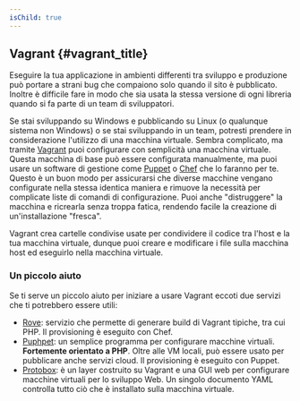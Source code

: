 ```yaml
---
isChild: true
---
```


## Vagrant {#vagrant_title}

Eseguire la tua applicazione in ambienti differenti tra sviluppo e produzione può portare a strani bug che compaiono solo
quando il sito è pubblicato. Inoltre è difficile fare in modo che sia usata la stessa versione di ogni libreria quando
si fa parte di un team di sviluppatori.

Se stai sviluppando su Windows e pubblicando su Linux (o qualunque sistema non Windows) o se stai sviluppando in un team,
potresti prendere in considerazione l'utilizzo di una macchina virtuale. Sembra complicato, ma tramite [Vagrant][vagrant] puoi
configurare con semplicità una macchina virtuale. Questa macchina di base può essere configurata
manualmente, ma puoi usare un software di gestione come [Puppet][puppet] o [Chef][chef] che lo faranno per te. Questo è
un buon modo per assicurarsi che diverse macchine vengano configurate nella stessa identica maniera e rimuove la
necessità per complicate liste di comandi di configurazione. Puoi anche "distruggere" la macchina e ricrearla senza
troppa fatica, rendendo facile la creazione di un'installazione "fresca".

Vagrant crea cartelle condivise usate per condividere il codice tra l'host e la tua macchina virtuale, dunque puoi
creare e modificare i file sulla macchina host ed eseguirlo nella macchina virtuale.

### Un piccolo aiuto

Se ti serve un piccolo aiuto per iniziare a usare Vagrant eccoti due servizi che ti potrebbero essere utili:

- [Rove][rove]: servizio che permette di generare build di Vagrant tipiche, tra cui PHP. Il provisioning è
  eseguito con Chef.
- [Puphpet][puphpet]: un semplice programma per configurare macchine virtuali. **Fortemente orientato
  a PHP**. Oltre alle VM locali, può essere usato per pubblicare anche servizi cloud. Il provisioning è eseguito
  con Puppet.
- [Protobox][protobox]: è un layer costruito su Vagrant e una GUI web per configurare macchine virtuali per lo sviluppo
  Web. Un singolo documento YAML controlla tutto ciò che è installato sulla macchina virtuale.

[vagrant]: http://vagrantup.com/
[puppet]: http://www.puppetlabs.com/
[chef]: http://www.opscode.com/
[rove]: http://rove.io/
[puphpet]: https://puphpet.com/
[protobox]: http://getprotobox.com/
